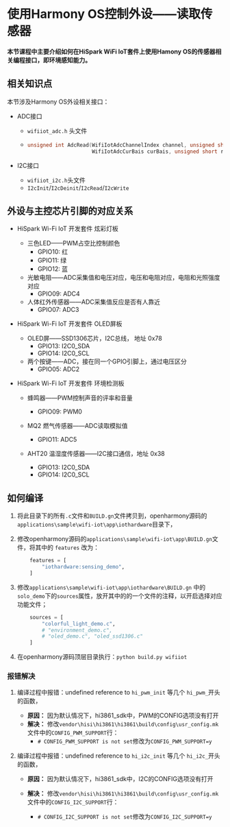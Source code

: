 # 使用Harmony OS控制外设——读取传感器

**本节课程中主要介绍如何在HiSpark WiFi IoT套件上使用Hamony OS的传感器相关编程接口，即环境感知能力。**



## 相关知识点

本节涉及Harmony OS外设相关接口：

* ADC接口

  * `wifiiot_adc.h` 头文件

  * ```c
    unsigned int AdcRead(WifiIotAdcChannelIndex channel, unsigned short *data, WifiIotAdcEquModelSel equModel,
                         WifiIotAdcCurBais curBais, unsigned short rstCnt);
    ```

* I2C接口

  * `wifiiot_i2c.h`头文件
  * `I2cInit`/`I2cDeinit`/`I2cRead`/`I2cWrite`



## 外设与主控芯片引脚的对应关系

* HiSpark Wi-Fi IoT 开发套件 炫彩灯板

  * 三色LED——PWM占空比控制颜色
    * GPIO10: 红
    * GPIO11: 绿
    * GPIO12: 蓝
  * 光敏电阻——ADC采集值和电压对应，电压和电阻对应，电阻和光照强度对应
    * GPIO09: ADC4
  * 人体红外传感器——ADC采集值反应是否有人靠近
    * GPIO07: ADC3

* HiSpark Wi-Fi IoT 开发套件 OLED屏板

  * OLED屏——SSD1306芯片，I2C总线， 地址 0x78
    * GPIO13: I2C0_SDA
    * GPIO14: I2C0_SCL
  * 两个按键——ADC，接在同一个GPIO引脚上，通过电压区分
    * GPIO05: ADC2

* HiSpark Wi-Fi IoT 开发套件 环境检测板

  * 蜂鸣器——PWM控制声音的评率和音量

    * GPIO09: PWM0

  * MQ2 燃气传感器——ADC读取模拟值

    * GPIO11: ADC5

  * AHT20 温湿度传感器——I2C接口通信，地址 0x38

    * GPIO13: I2C0_SDA
    * GPIO14: I2C0_SCL

    

## 如何编译

1. 将此目录下的所有`.c`文件和`BUILD.gn`文件拷贝到，openharmony源码的`applications\sample\wifi-iot\app\iothardware`目录下，

2. 修改openharmony源码的`applications\sample\wifi-iot\app\BUILD.gn`文件，将其中的 `features` 改为：

   ```python
       features = [
           "iothardware:sensing_demo",
       ]
   ```

3. 修改`applications\sample\wifi-iot\app\iothardware\BUILD.gn` 中的`solo_demo`下的`sources`属性，放开其中的的一个文件的注释，以开启选择对应功能文件；

   ```python
       sources = [
           "colorful_light_demo.c",
           # "environment_demo.c",
           # "oled_demo.c", "oled_ssd1306.c"
       ]
   ```

4. 在openharmony源码顶层目录执行：`python build.py wifiiot`



### 报错解决

1. 编译过程中报错：undefined reference to `hi_pwm_init` 等几个 `hi_pwm_`开头的函数，
   * **原因：** 因为默认情况下，hi3861_sdk中，PWM的CONFIG选项没有打开
   * **解决：** 修改`vendor\hisi\hi3861\hi3861\build\config\usr_config.mk`文件中的`CONFIG_PWM_SUPPORT`行：
     * `# CONFIG_PWM_SUPPORT is not set`修改为`CONFIG_PWM_SUPPORT=y`

2. 编译过程中报错：undefined reference to `hi_i2c_init` 等几个 `hi_i2c_`开头的函数，

   * **原因：** 因为默认情况下，hi3861_sdk中，I2C的CONFIG选项没有打开

   * **解决：** 修改`vendor\hisi\hi3861\hi3861\build\config\usr_config.mk`文件中的`CONFIG_I2C_SUPPORT`行：
     * `# CONFIG_I2C_SUPPORT is not set`修改为`CONFIG_I2C_SUPPORT=y`



